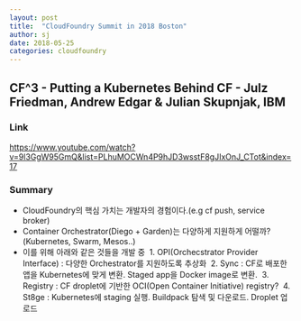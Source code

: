 ```yaml
---
layout: post
title:  "CloudFoundry Summit in 2018 Boston"
author: sj
date: 2018-05-25
categories: cloudfoundry
---
```


## CF^3 - Putting a Kubernetes Behind CF - Julz Friedman, Andrew Edgar & Julian Skupnjak, IBM

### Link
https://www.youtube.com/watch?v=9l3GgW95GmQ&list=PLhuMOCWn4P9hJD3wsstF8gJIxOnJ_CTot&index=17

### Summary
- CloudFoundry의 핵심 가치는 개발자의 경험이다.(e.g cf push, service broker)
- Container Orchestrator(Diego + Garden)는 다양하게 지원하게 어떨까?(Kubernetes, Swarm, Mesos..)
- 이를 위해 아래와 같은 것들을 개발 중
  1. OPI(Orchecstrator Provider Interface) : 다양한 Orchestrator를 지원하도록 추상화
  2. Sync : CF로 배포한 앱을 Kubernetes에 맞게 변환. Staged app을 Docker image로 변환.
  3. Registry : CF droplet에 기반한 OCI(Open Container Initiative) registry?
  4. St8ge : Kubernetes에 staging 실행. Buildpack 탐색 및 다운로드. Droplet 업로드
